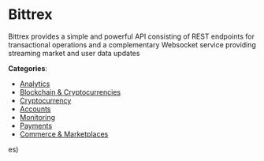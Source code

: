 # Bittrex


Bittrex provides a simple and powerful API consisting of REST endpoints for transactional operations and a complementary Websocket service providing streaming market and user data updates



**Categories**:
- [Analytics](https://github.com/apis-list/apis-list#analytics)
- [Blockchain & Cryptocurrencies](https://github.com/apis-list/apis-list#blockchain-and-cryptocurrencies)
- [Cryptocurrency](https://github.com/apis-list/apis-list#cryptocurrency)
- [Accounts](https://github.com/apis-list/apis-list#accounts)
- [Monitoring](https://github.com/apis-list/apis-list#monitoring)
- [Payments](https://github.com/apis-list/apis-list#payments)
- [Commerce & Marketplaces](https://github.com/apis-list/apis-list#commerce-and-marketplaces)



es)



